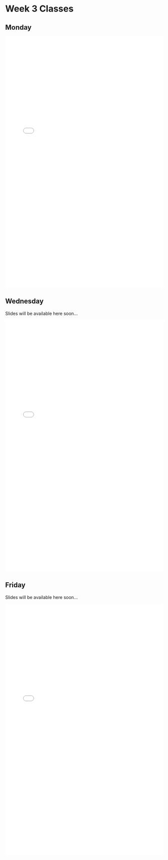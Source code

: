 # Week 3 Classes

## Monday

<iframe src="../../Class03A_post.pdf" width="100%" height="800px" frameBorder="0"> </iframe>

## Wednesday

Slides will be available here soon...

<iframe src="../../Class03B.pdf" width="100%" height="800px" frameBorder="0"> </iframe>

## Friday

Slides will be available here soon...

<iframe src="../../Class03C.pdf" width="100%" height="800px" frameBorder="0"> </iframe>
